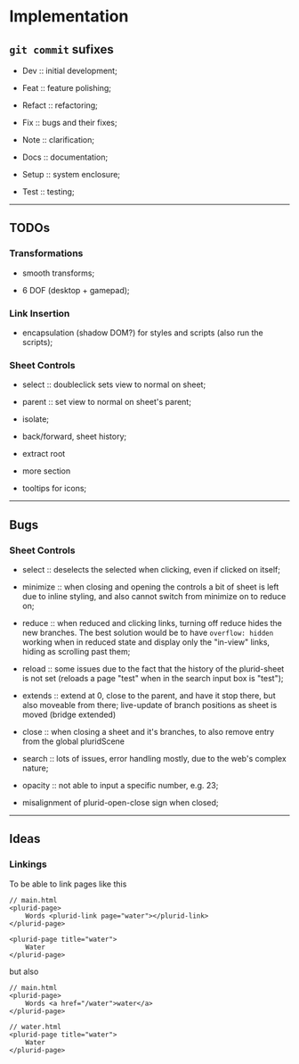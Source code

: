 <link rel="stylesheet" type="text/css" href="style.css">


# Implementation


## `git commit` sufixes

+ Dev :: initial development;

+ Feat :: feature polishing;

+ Refact :: refactoring;

+ Fix :: bugs and their fixes;

+ Note :: clarification;

+ Docs :: documentation;

+ Setup :: system enclosure;

+ Test :: testing;

---

## TODOs

### Transformations

+ smooth transforms;

+ 6 DOF (desktop + gamepad);


### Link Insertion

+ encapsulation (shadow DOM?) for styles and scripts (also run the scripts);


### Sheet Controls

+ select :: doubleclick sets view to normal on sheet;

+ parent :: set view to normal on sheet's parent;

+ isolate;

+ back/forward, sheet history;

+ extract root

+ more section

+ tooltips for icons;


---


## Bugs

### Sheet Controls

+ select :: deselects the selected <plurid-root> when clicking, even if clicked on itself;

+ minimize :: when closing and opening the controls a bit of sheet is left due to inline styling, and also cannot switch from minimize on to reduce on;

+ reduce :: when reduced and clicking links, turning off reduce hides the new branches. The best solution would be to have `overflow: hidden` working when in reduced state and display only the "in-view" links, hiding as scrolling past them;

+ reload :: some issues due to the fact that the history of the plurid-sheet is not set (reloads a page "test" when in the search input box is "test");

+ extends :: extend at 0, close to the parent, and have it stop there, but also moveable from there; live-update of branch positions as sheet is moved (bridge extended)

+ close :: when closing a sheet and it's branches, to also remove entry from the global pluridScene

+ search :: lots of issues, error handling mostly, due to the web's complex nature;

+ opacity :: not able to input a specific number, e.g. 23;

+ misalignment of plurid-open-close sign when closed;



---

## Ideas

### Linkings

To be able to link pages like this

    // main.html
    <plurid-page>
        Words <plurid-link page="water"></plurid-link>
    </plurid-page>

    <plurid-page title="water">
        Water
    </plurid-page>

but also

    // main.html
    <plurid-page>
        Words <a href="/water">water</a>
    </plurid-page>

    // water.html
    <plurid-page title="water">
        Water
    </plurid-page>

